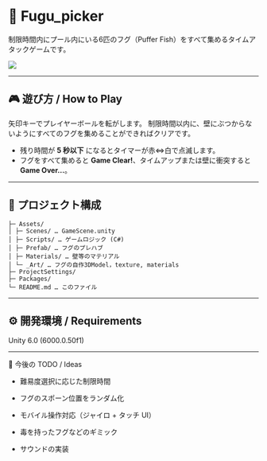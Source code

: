 # 🐡 Fugu_picker

制限時間内にプール内にいる6匹のフグ（Puffer Fish）をすべて集めるタイムアタックゲームです。

![](Images/screenshot_gameplay.png) 

---

## 🎮 遊び方 / How to Play
矢印キーでプレイヤーボールを転がします。
制限時間以内に、壁にぶつからないようにすべてのフグを集めることができればクリアです。
- 残り時間が **5 秒以下** になるとタイマーが赤⇔白で点滅します。  
- フグをすべて集めると **Game Clear!**、タイムアップまたは壁に衝突すると **Game Over…**。

---

## 📂 プロジェクト構成
```text
├─ Assets/
│ ├─ Scenes/ … GameScene.unity
│ ├─ Scripts/ … ゲームロジック (C#)
│ ├─ Prefab/ … フグのプレハブ
│ ├─ Materials/ … 壁等のマテリアル
│ └─ _Art/ … フグの自作3DModel，texture, materials
├─ ProjectSettings/
├─ Packages/
└─ README.md … このファイル
```
---

## ⚙️ 開発環境 / Requirements

Unity 6.0 (6000.0.50f1) 

---

📝 今後の TODO / Ideas
- 難易度選択に応じた制限時間

- フグのスポーン位置をランダム化

- モバイル操作対応（ジャイロ + タッチ UI）

- 毒を持ったフグなどのギミック

- サウンドの実装



 
